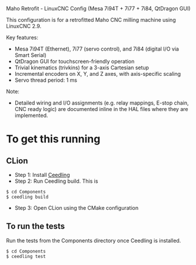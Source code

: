 Maho Retrofit - LinuxCNC Config (Mesa 7i94T + 7i77 + 7i84, QtDragon GUI)

This configuration is for a retrofitted Maho CNC milling machine using LinuxCNC 2.9.

Key features:
- Mesa 7i94T (Ethernet), 7i77 (servo control), and 7i84 (digital I/O via Smart Serial)
- QtDragon GUI for touchscreen-friendly operation
- Trivial kinematics (trivkins) for a 3-axis Cartesian setup
- Incremental encoders on X, Y, and Z axes, with axis-specific scaling
- Servo thread period: 1 ms

Note:
- Detailed wiring and I/O assignments (e.g. relay mappings, E-stop chain, CNC ready logic)
  are documented inline in the HAL files where they are implemented.

# To get this running

## CLion

- Step 1: Install [Ceedling](https://www.throwtheswitch.org/ceedling#get-ceedling-section)
- Step 2: Run Ceedling build. This is 

```shell
$ cd Components
$ ceedling build
```

- Step 3: Open CLion using the CMake configuration

## To run the tests

Run the tests from the Components directory once Ceedling is installed.

```shell
$ cd Components
$ ceedling test
```
